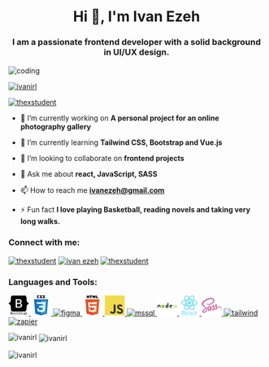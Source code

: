 <h1 align="center">Hi 👋, I'm Ivan Ezeh</h1>
<h3 align="center">I am a passionate frontend developer with a solid background in UI/UX design.</h3>
<img align="center" alt="coding" width="500" src="https://31.media.tumblr.com/tumblr_lmav18dmIy1qeu0vro1_500.gif">

<p align="left"> <a href="https://github.com/ryo-ma/github-profile-trophy"><img src="https://github-profile-trophy.vercel.app/?username=ivanirl" alt="ivanirl" /></a> </p>

<p align="left"> <a href="https://twitter.com/thexstudent" target="blank"><img src="https://img.shields.io/twitter/follow/thexstudent?logo=twitter&style=for-the-badge" alt="thexstudent" /></a> </p>

- 🔭 I’m currently working on **A personal project for an online photography gallery**

- 🌱 I’m currently learning **Tailwind CSS, Bootstrap and Vue.js**

- 👯 I’m looking to collaborate on **frontend projects**

- 💬 Ask me about **react, JavaScript, SASS**

- 📫 How to reach me **ivanezeh@gmail.com**

- ⚡ Fun fact **I love playing Basketball, reading novels and taking very long walks.**

<h3 align="left">Connect with me:</h3>
<p align="left">
<a href="https://twitter.com/thexstudent" target="blank"><img align="center" src="https://raw.githubusercontent.com/rahuldkjain/github-profile-readme-generator/master/src/images/icons/Social/twitter.svg" alt="thexstudent" height="30" width="40" /></a>
<a href="https://linkedin.com/in/ivan ezeh" target="blank"><img align="center" src="https://raw.githubusercontent.com/rahuldkjain/github-profile-readme-generator/master/src/images/icons/Social/linked-in-alt.svg" alt="ivan ezeh" height="30" width="40" /></a>
<a href="https://instagram.com/thexstudent" target="blank"><img align="center" src="https://raw.githubusercontent.com/rahuldkjain/github-profile-readme-generator/master/src/images/icons/Social/instagram.svg" alt="thexstudent" height="30" width="40" /></a>
</p>

<h3 align="left">Languages and Tools:</h3>
<p align="left"> <a href="https://getbootstrap.com" target="_blank" rel="noreferrer"> <img src="https://raw.githubusercontent.com/devicons/devicon/master/icons/bootstrap/bootstrap-plain-wordmark.svg" alt="bootstrap" width="40" height="40"/> </a> <a href="https://www.w3schools.com/css/" target="_blank" rel="noreferrer"> <img src="https://raw.githubusercontent.com/devicons/devicon/master/icons/css3/css3-original-wordmark.svg" alt="css3" width="40" height="40"/> </a> <a href="https://www.figma.com/" target="_blank" rel="noreferrer"> <img src="https://www.vectorlogo.zone/logos/figma/figma-icon.svg" alt="figma" width="40" height="40"/> </a> <a href="https://www.w3.org/html/" target="_blank" rel="noreferrer"> <img src="https://raw.githubusercontent.com/devicons/devicon/master/icons/html5/html5-original-wordmark.svg" alt="html5" width="40" height="40"/> </a> <a href="https://developer.mozilla.org/en-US/docs/Web/JavaScript" target="_blank" rel="noreferrer"> <img src="https://raw.githubusercontent.com/devicons/devicon/master/icons/javascript/javascript-original.svg" alt="javascript" width="40" height="40"/> </a> <a href="https://www.microsoft.com/en-us/sql-server" target="_blank" rel="noreferrer"> <img src="https://www.svgrepo.com/show/303229/microsoft-sql-server-logo.svg" alt="mssql" width="40" height="40"/> </a> <a href="https://nodejs.org" target="_blank" rel="noreferrer"> <img src="https://raw.githubusercontent.com/devicons/devicon/master/icons/nodejs/nodejs-original-wordmark.svg" alt="nodejs" width="40" height="40"/> </a> <a href="https://reactjs.org/" target="_blank" rel="noreferrer"> <img src="https://raw.githubusercontent.com/devicons/devicon/master/icons/react/react-original-wordmark.svg" alt="react" width="40" height="40"/> </a> <a href="https://sass-lang.com" target="_blank" rel="noreferrer"> <img src="https://raw.githubusercontent.com/devicons/devicon/master/icons/sass/sass-original.svg" alt="sass" width="40" height="40"/> </a> <a href="https://tailwindcss.com/" target="_blank" rel="noreferrer"> <img src="https://www.vectorlogo.zone/logos/tailwindcss/tailwindcss-icon.svg" alt="tailwind" width="40" height="40"/> </a> <a href="https://zapier.com" target="_blank" rel="noreferrer"> <img src="https://www.vectorlogo.zone/logos/zapier/zapier-icon.svg" alt="zapier" width="40" height="40"/> </a> </p>

<p><img align="left" src="https://github-readme-stats.vercel.app/api/top-langs?username=ivanirl&show_icons=true&locale=en&layout=compact" alt="ivanirl" /></p>

<p>&nbsp;<img align="center" src="https://github-readme-stats.vercel.app/api?username=ivanirl&show_icons=true&locale=en" alt="ivanirl" /></p>

<p><img align="center" src="https://github-readme-streak-stats.herokuapp.com/?user=ivanirl&" alt="ivanirl" /></p>

